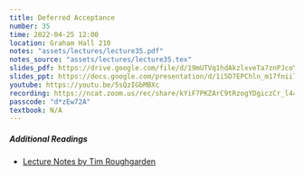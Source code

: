 ```yaml
---
title: Deferred Acceptance
number: 35
time: 2022-04-25 12:00
location: Graham Hall 210
notes: "assets/lectures/lecture35.pdf"
notes_source: "assets/lectures/lecture35.tex"
slides_pdf: https://drive.google.com/file/d/19mUTVq1hdAkzlxveTa7znPJcoYtyv6xG/view?usp=sharing
slides_ppt: https://docs.google.com/presentation/d/1i5D7EPChln_m17fnii7mmtPGTuvCs5J7TZV7-HQ-oAU/edit?usp=sharing
youtube: https://youtu.be/5sQzIGbMBXc
recording: https://ncat.zoom.us/rec/share/kYiF7PKZArC9tRzogYDgiczCr_l44Bpnf1poh3k5KtUXeQsqVJBoqiMXQ-kIVBcu.lOdWNigjoAieHmJo?startTime=1650902442000
passcode: "d*zEw72A"
textbook: N/A
---
```


##### Additional Readings

- [Lecture Notes by Tim Roughgarden](https://timroughgarden.org/f16/l/l2.pdf)
